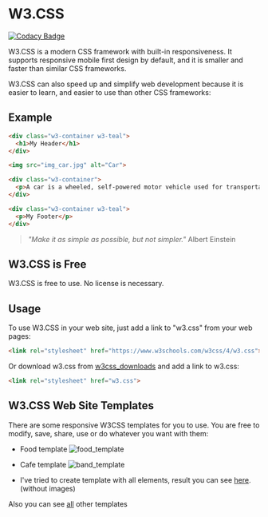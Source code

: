 # W3.CSS

[![Codacy Badge](https://api.codacy.com/project/badge/Grade/bc1ab10e22c44c5aa1fb9eb074392dc2)](https://www.codacy.com/manual/mezgoodle/W3Template?utm_source=github.com&amp;utm_medium=referral&amp;utm_content=mezgoodle/W3Template&amp;utm_campaign=Badge_Grade)

W3.CSS is a modern CSS framework with built-in responsiveness. It supports responsive mobile first design by default, and it is smaller and faster than similar CSS frameworks.

W3.CSS can also speed up and simplify web development because it is easier to learn, and easier to use than other CSS frameworks:

## Example
```html
<div class="w3-container w3-teal">
  <h1>My Header</h1>
</div>

<img src="img_car.jpg" alt="Car">

<div class="w3-container">
  <p>A car is a wheeled, self-powered motor vehicle used for transportation.</p>
</div>

<div class="w3-container w3-teal">
  <p>My Footer</p>
</div>
```
> *"Make it as simple as possible, but not simpler."* Albert Einstein

## W3.CSS is Free
W3.CSS is free to use. No license is necessary.

## Usage
To use W3.CSS in your web site, just add a link to "w3.css" from your web pages:
```html
<link rel="stylesheet" href="https://www.w3schools.com/w3css/4/w3.css">
```
Or download w3.css from [w3css_downloads](https://www.w3schools.com/w3css/w3css_downloads.asp) and add a link to w3.css:
```html
<link rel="stylesheet" href="w3.css">
```

## W3.CSS Web Site Templates
There are some responsive W3CSS templates for you to use.
You are free to modify, save, share, use or do whatever you want with them:

- Food template
![food_template](https://www.w3schools.com/w3css/img_temp_food_blog.jpg)

- Cafe template
![band_template](https://www.w3schools.com/w3css/img_temp_cafe.jpg)

- I've tried to create template with all elements, result you can see [here](https://mezgoodle.github.io/W3Template/). (without images)

Also you can see [all](https://www.w3schools.com/w3css/w3css_templates.asp) other templates
